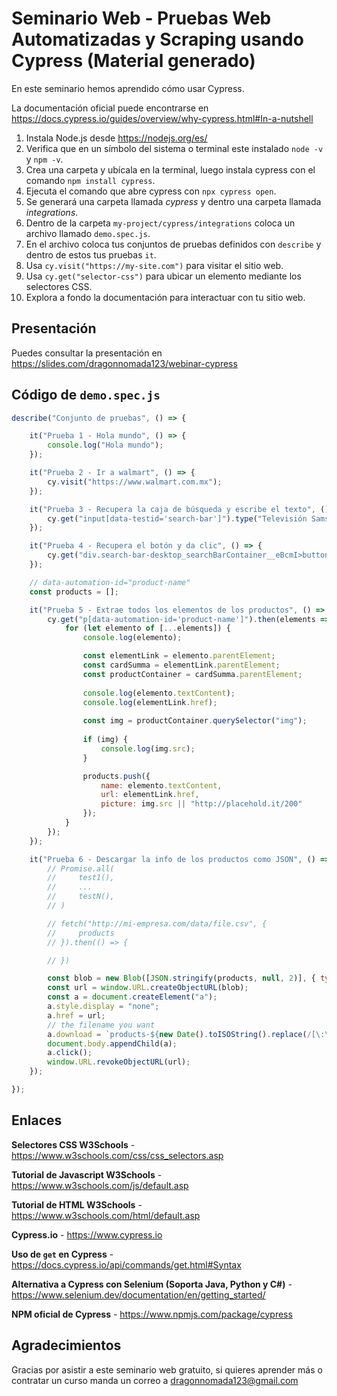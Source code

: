 # Seminario Web - Pruebas Web Automatizadas y Scraping usando Cypress (Material generado)

En este seminario hemos aprendido cómo usar Cypress.

La documentación oficial puede encontrarse en https://docs.cypress.io/guides/overview/why-cypress.html#In-a-nutshell

1. Instala Node.js desde https://nodejs.org/es/
2. Verifica que en un símbolo del sistema o terminal este instalado `node -v` y `npm -v`.
3. Crea una carpeta y ubícala en la terminal, luego instala cypress con el comando `npm install cypress`.
4. Ejecuta el comando que abre cypress con `npx cypress open`.
5. Se generará una carpeta llamada *cypress* y dentro una carpeta llamada *integrations*.
6. Dentro de la carpeta `my-project/cypress/integrations` coloca un archivo llamado `demo.spec.js`.
7. En el archivo coloca tus conjuntos de pruebas definidos con `describe` y dentro de estos tus pruebas `it`.
8. Usa `cy.visit("https://my-site.com")` para visitar el sitio web.
9. Usa `cy.get("selector-css")` para ubicar un elemento mediante los selectores CSS.
10. Explora a fondo la documentación para interactuar con tu sitio web.

## Presentación

Puedes consultar la presentación en https://slides.com/dragonnomada123/webinar-cypress

## Código de `demo.spec.js`

```js
describe("Conjunto de pruebas", () => {

    it("Prueba 1 - Hola mundo", () => {
        console.log("Hola mundo");
    });

    it("Prueba 2 - Ir a walmart", () => {
        cy.visit("https://www.walmart.com.mx");
    });

    it("Prueba 3 - Recupera la caja de búsqueda y escribe el texto", () => {
        cy.get("input[data-testid='search-bar']").type("Televisión Samsung");
    });

    it("Prueba 4 - Recupera el botón y da clic", () => {
        cy.get("div.search-bar-desktop_searchBarContainer__eBcmI>button[data-automation-id='search-icon']").click();
    });

    // data-automation-id="product-name"
    const products = [];

    it("Prueba 5 - Extrae todos los elementos de los productos", () => {
        cy.get("p[data-automation-id='product-name']").then(elements => {
            for (let elemento of [...elements]) {
                console.log(elemento);

                const elementLink = elemento.parentElement;
                const cardSumma = elementLink.parentElement;
                const productContainer = cardSumma.parentElement;
                
                console.log(elemento.textContent);
                console.log(elementLink.href);
                
                const img = productContainer.querySelector("img");
                
                if (img) {
                    console.log(img.src);
                }

                products.push({
                    name: elemento.textContent,
                    url: elementLink.href,
                    picture: img.src || "http://placehold.it/200"
                });
            }
        });
    });

    it("Prueba 6 - Descargar la info de los productos como JSON", () => {
        // Promise.all(
        //     test1(),
        //     ...
        //     testN(),
        // )

        // fetch("http://mi-empresa.com/data/file.csv", {
        //     products
        // }).then(() => {

        // })

        const blob = new Blob([JSON.stringify(products, null, 2)], { type: "application/json" })
        const url = window.URL.createObjectURL(blob);
        const a = document.createElement("a");
        a.style.display = "none";
        a.href = url;
        // the filename you want
        a.download = `products-${new Date().toISOString().replace(/[\:\.\s]/g, "-")}.json`;
        document.body.appendChild(a);
        a.click();
        window.URL.revokeObjectURL(url);
    });

});
```

## Enlaces

**Selectores CSS W3Schools** - https://www.w3schools.com/css/css_selectors.asp

**Tutorial de Javascript W3Schools** - https://www.w3schools.com/js/default.asp

**Tutorial de HTML W3Schools** - https://www.w3schools.com/html/default.asp

**Cypress.io** - https://www.cypress.io

**Uso de `get` en Cypress** - https://docs.cypress.io/api/commands/get.html#Syntax

**Alternativa a Cypress con Selenium (Soporta Java, Python y C#)** - https://www.selenium.dev/documentation/en/getting_started/

**NPM oficial de Cypress** - https://www.npmjs.com/package/cypress

## Agradecimientos

Gracias por asistir a este seminario web gratuito, si quieres aprender más o contratar un curso manda un correo a dragonnomada123@gmail.com
